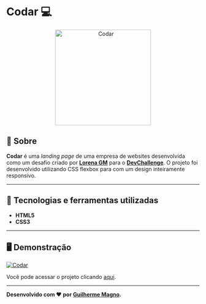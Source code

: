 # Codar 💻
<p align="center">
<img src="https://i.imgur.com/dXmL85u.png" alt="Codar" title="Codar" width="250">
</p>

## 📖 Sobre   
**Codar** é uma _landing page_ de uma empresa de websites desenvolvida como um desafio criado por **[Lorena GM](https://github.com/Lorenalgm)** para o **[DevChallenge](https://www.devchallenge.com.br/)**. O projeto foi desenvolvido utilizando CSS flexbox para com um design inteiramente responsivo.

---

## 🚀 Tecnologias e ferramentas utilizadas
- **HTML5** 
- **CSS3** 

---

## 🖥️ Demonstração
[![Codar](https://i.imgur.com/0dTXHp1.png "Clique para acessar o projeto")](https://devmagno.github.io/coding-challenges/challenges/Codar/index.html "Clique para acessar o projeto")   

Você pode acessar o projeto clicando [aqui](https://devmagno.github.io/coding-challenges/challenges/Codar/index.html).

---

**Desenvolvido com ❤️ por [Guilherme Magno](https://github.com/devmagno/).**